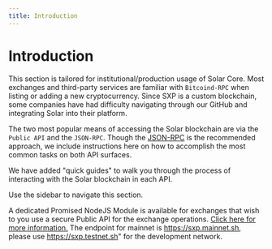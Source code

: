 ```yaml
---
title: Introduction
---
```


# Introduction

This section is tailored for institutional/production usage of Solar Core. Most exchanges and third-party services are familiar with `Bitcoind-RPC` when listing or adding a new cryptocurrency. Since SXP is a custom blockchain, some companies have had difficulty navigating through our GitHub and integrating Solar into their platform.

The two most popular means of accessing the Solar blockchain are via the `Public API` and the `JSON-RPC`. Though the [JSON-RPC](/exchanges/json-rpc/getting-started/) is the recommended approach, we include instructions here on how to accomplish the most common tasks on both API surfaces.

We have added "quick guides" to walk you through the process of interacting with the Solar blockchain in each API.

Use the sidebar to navigate this section.

A dedicated Promised NodeJS Module is available for exchanges that wish to you use a secure Public API for the exchange operations.
[Click here for more information.](https://github.com/Solar-network/solar-js-sdk/)
The endpoint for mainnet is https://sxp.mainnet.sh, please use https://sxp.testnet.sh" for the development network.
